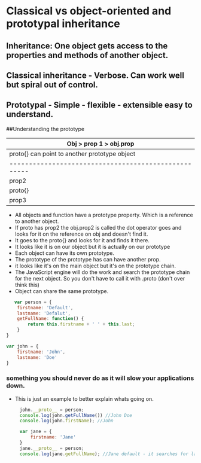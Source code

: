 # Classical vs object-oriented and prototypal inheritance
## Inheritance: One object gets access to the properties and methods of another object.
## Classical inheritance - Verbose. Can work well but spiral out of control. 
## Prototypal - Simple - flexible - extensible easy to understand.

##Understanding the prototype 

|               Obj > prop 1 > obj.prop              |
|----------------------------------------------------|
| proto{}  can point to another prototype object     |
|----------------------------------------------------|
|                        prop2                       |
|                        proto{}                     |
|                        prop3                       |
                                                 
+ All objects and function have a prototype property. Which is a reference to another object.
+ If proto has prop2 the obj.prop2 is called the dot operator goes and looks for it on the reference on obj and doesn't find it.
+ It goes to the proto{} and looks for it and finds it there.
+ It looks like it is on our object but it is actually on our prototype
+ Each object can have its own prototype.
+ The prototype of the prototype has can have another prop. 
+ it looks like it's on the main object but it's on the prototype chain.
+ The JavaScript engine will do the work and search the prototype chain for the next object. So you don't have to call it with .proto (don't over think this)
+ Object can share the same prototype. 

```javascript
   var person = {
    firstname: 'Default',
    lastname: 'Defalut',
    getFullName: function() {
        return this.firstname + ' ' + this.last;
    }
}

var john = {
    firstname: 'John',
    lastname: 'Doe'
}
```

### something you should never do as it will slow your applications down. 
+ This is just an example to better explain whats going on.
```javascript
     john.__proto__ = person;
     console.log(john.getFullName()) //John Doe 
     console.log(john.firstName); //John

     var jane = {
         firstname: 'Jane'
     }
     jane.__proto__ = person;
     console.log(jane.getFullName); //Jane default - it searches for last name on the jane object, doesn't find it and looks at the proto type(person).
```